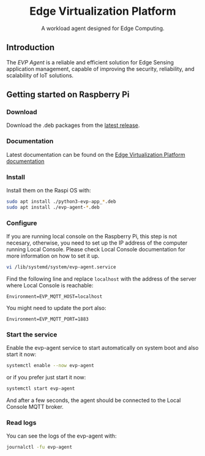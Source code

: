 <!--
SPDX-FileCopyrightText: 2023-2024 Sony Semiconductor Solutions Corporation

SPDX-License-Identifier: Apache-2.0
-->

<div align="center">

# Edge Virtualization Platform

A workload agent designed for Edge Computing.

</div>

## Introduction

The *EVP Agent* is a reliable and efficient solution for Edge Sensing application management, capable of improving the security, reliability, and scalability of IoT solutions.

## Getting started on Raspberry Pi

### Download

Download the .deb packages from the [latest release](https://github.com/SonySemiconductorSolutions/edge-virtualization-platform/releases).

### Documentation

Latest documentation can be found on the [Edge Virtualization Platform documentation](https://evp-agent.docs.midokura.com/)

### Install

Install them on the Raspi OS with:

```sh
sudo apt install ./python3-evp-app_*.deb
sudo apt install ./evp-agent-*.deb
```

### Configure

If you are running local console on the Raspberry Pi, this step is not necesary, otherwise, you need to set up the IP address of
the computer running Local Console. Please check Local Console documentation for more information on how to set it up.

```sh
vi /lib/systemd/system/evp-agent.service
```

Find the following line and replace `localhost` with the address of the server where Local Console is reachable:

```
Environment=EVP_MQTT_HOST=localhost
```

You might need to update the port also:

```
Environment=EVP_MQTT_PORT=1883
```

### Start the service

Enable the evp-agent service to start automatically on system boot and also start it now:

```sh
systemctl enable --now evp-agent
```

or if you prefer just start it now:

```sh
systemctl start evp-agent
```

And after a few seconds, the agent should be connected to the Local Console MQTT broker.

### Read logs

You can see the logs of the evp-agent with:

```sh
journalctl -fu evp-agent
```
